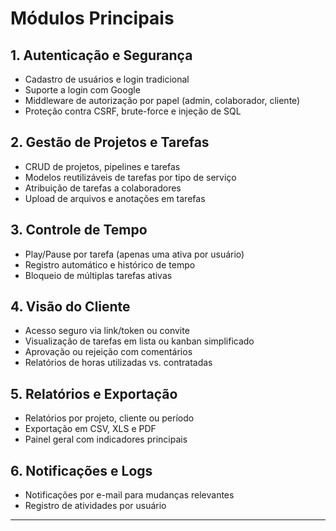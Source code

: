 # Módulos Principais

## 1. Autenticação e Segurança

* Cadastro de usuários e login tradicional
* Suporte a login com Google
* Middleware de autorização por papel (admin, colaborador, cliente)
* Proteção contra CSRF, brute-force e injeção de SQL

## 2. Gestão de Projetos e Tarefas

* CRUD de projetos, pipelines e tarefas
* Modelos reutilizáveis de tarefas por tipo de serviço
* Atribuição de tarefas a colaboradores
* Upload de arquivos e anotações em tarefas

## 3. Controle de Tempo

* Play/Pause por tarefa (apenas uma ativa por usuário)
* Registro automático e histórico de tempo
* Bloqueio de múltiplas tarefas ativas

## 4. Visão do Cliente

* Acesso seguro via link/token ou convite
* Visualização de tarefas em lista ou kanban simplificado
* Aprovação ou rejeição com comentários
* Relatórios de horas utilizadas vs. contratadas

## 5. Relatórios e Exportação

* Relatórios por projeto, cliente ou período
* Exportação em CSV, XLS e PDF
* Painel geral com indicadores principais

## 6. Notificações e Logs

* Notificações por e-mail para mudanças relevantes
* Registro de atividades por usuário

---

